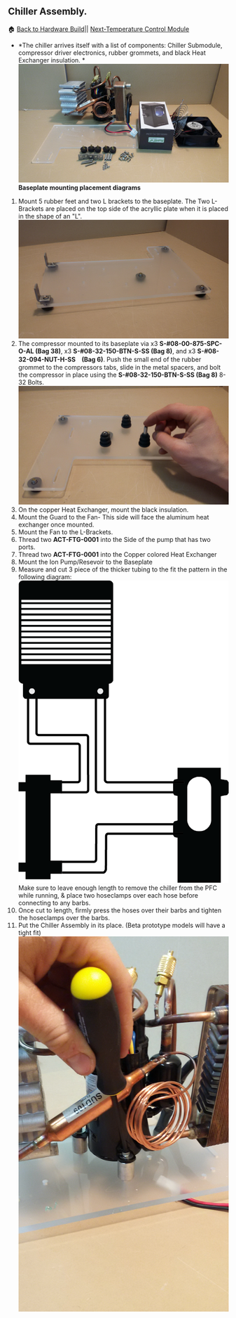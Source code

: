 ## Chiller Assembly.
:house: [Back to Hardware Build](https://github.com/SachinPawaskarUNO/mav-openag-foodcomputer2.0/blob/master/docs/HardwareFabrication.md)||
[Next-Temperature Control Module](./Instructions/temperature_control_module.md)

 * *The chiller arrives itself with a list of components: Chiller Submodule, compressor driver electronics, rubber grommets, and black  Heat Exchanger insulation. *
 ![](Photos/Chiller_Assembly/chiller_4.jpg)
 **Baseplate mounting placement diagrams**
 1. Mount 5 rubber feet and two L brackets to the baseplate. The Two L-Brackets are placed on the top side of the acryllic plate when it is placed in the shape of an "L".
 ![Rubber Feet](Photos/Chiller_Assembly/plate_1.jpg)
 2. The compressor mounted to its baseplate via x3 **S-#08-00-875-SPC-O-AL (Bag 38)**, x3 **S-#08-32-150-BTN-S-SS (Bag 8)**, and x3 **S-#08-32-094-NUT-H-SS　(Bag 6)**. Push the small end of the rubber grommet to the compressors tabs, slide in the metal spacers, and bolt the compressor in place using the **S-#08-32-150-BTN-S-SS (Bag 8)** 8-32 Bolts. ![Foot Mounting Pattern](Photos/Chiller_Assembly/grommets_on_plate.jpg)
 3.  On the copper Heat Exchanger, mount the black insulation.
 4. Mount the Guard to the Fan- This side will face the aluminum heat exchanger once mounted.
 5. Mount the Fan to the L-Brackets.
 6. Thread two **ACT-FTG-0001** into the Side of the pump that has two ports.
 7. Thread two **ACT-FTG-0001** into the Copper colored Heat Exchanger
 8. Mount the Ion Pump/Resevoir to the Baseplate
 9. Measure and cut 3 piece of the thicker tubing to the fit the pattern in the following diagram: ![Chiller Tubing Diagram](Photos/Chiller_Assembly/chiller_tubing_diagram.png)
 Make sure to leave enough length to remove the chiller from the PFC while running, & place two hoseclamps over each hose before connecting to any barbs.
 10. Once cut to length, firmly press the hoses over their barbs and tighten the hoseclamps over the barbs.
 11. Put the Chiller Assembly in its place. (Beta prototype models will have a tight fit) ![Chiller Picture](Photos/Chiller_Assembly/chiller_3.jpg)
